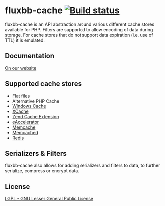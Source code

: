 # fluxbb-cache [![Build status](https://secure.travis-ci.org/fluxbb/cache.png?branch=master)](https://travis-ci.org/fluxbb/cache)
fluxbb-cache is an API abstraction around various different cache stores available for PHP. Filters are supported to allow encoding of data during storage.
For cache stores that do not support data expiration (i.e. use of TTL) it is emulated.

## Documentation
[On our website](http://fluxbb.org/docs/v2.0/modules/cache)

## Supported cache stores
 * Flat files
 * [Alternative PHP Cache](http://uk2.php.net/manual/en/book.apc.php)
 * [Windows Cache](http://uk2.php.net/manual/en/book.wincache.php)
 * [XCache](http://xcache.lighttpd.net)
 * [Zend Cache Extension](http://files.zend.com/help/Zend-Platform/zend_cache_api.htm)
 * [eAccelerator](http://eaccelerator.net)
 * [Memcache](http://uk2.php.net/manual/en/book.memcache.php)
 * [Memcached](http://uk2.php.net/manual/en/book.memcached.php)
 * [Redis](https://github.com/nicolasff/phpredis)

## Serializers & Filters
fluxbb-cache also allows for adding serializers and filters to data, to further serialize, compress or encrypt data.

## License
[LGPL - GNU Lesser General Public License](http://www.gnu.org/licenses/lgpl.html)
